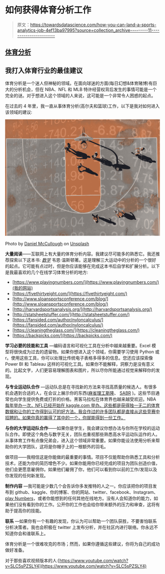 # 如何获得体育分析工作

> 原文：<https://towardsdatascience.com/how-you-can-land-a-sports-analytics-job-4ef13ba97995?source=collection_archive---------11----------------------->

## [体育分析](https://towardsdatascience.com/sports-analytics/home)

## 我打入体育行业的最佳建议

体育分析是一个迷人但神秘的领域。在面向球迷的方面(每日幻想&体育赌博)有巨大的分析机会，但在 NBA、NFL 和 MLB 特许经营权背后发生的事情可能是一个完全的谜。对于想进入这个领域的人来说，这可能是一个非常令人困惑的起点。

在过去的 4 年里，我一直从事体育分析(高尔夫和篮球)工作，以下是我对如何进入该领域的建议:

![](img/1610c4917d8f28b25410c758348e094f.png)

Photo by [Daniel McCullough](https://unsplash.com/@d_mccullough?utm_source=unsplash&utm_medium=referral&utm_content=creditCopyText) on [Unsplash](https://unsplash.com/s/photos/basketball?utm_source=unsplash&utm_medium=referral&utm_content=creditCopyText)

**大量阅读**——互联网上有大量的体育分析内容。我建议尽可能多的熟悉它。我还推荐探索以下这本书: [*数学*](https://amzn.to/34k8vfv) 韦恩·温斯顿著。这是理解三大运动中的分析的一个很好的起点。它可能有点过时，但是你应该能够在完成这本书后自学和扩展分析。以下是我最喜欢的几个在线学习体育分析的地方:

*   [https://www.playingnumbers.com/](https://www.playingnumbers.com/)(我的网站)
*   [https://fivethirtyeight.com/](https://fivethirtyeight.com/)
*   [http://www.sloansportsconference.com/blog/](http://www.sloansportsconference.com/blog/)
*   [http://harvardsportsanalysis.org/](http://harvardsportsanalysis.org/)
*   [http://statsheetstuffer.com/](http://statsheetstuffer.com/)
*   [https://fansided.com/author/nyloncalculus/](https://fansided.com/author/nyloncalculus/)
*   [https://cleaningtheglass.com/](https://cleaningtheglass.com/)
*   [https://backpicks.com/](https://backpicks.com/)

**学习必要的技能和工具** —编码语言和可视化工具在分析中越来越重要。Excel 模型将很快成为过去的遗留物。如果你想进入这个领域，你需要学习使用 Python 或 r。使用这些工具，你可以处理比传统电子表格多得多的信息。您还应该探索像 Power BI 和 Tableau 这样的可视化工具。如果你不能解释，洞察力是没有意义的。比起文字，人们更容易理解图表和图片，所以尽你所能通过视觉来解释你的发现。

**与专业运动队合作** —运动队总是在寻找新的方法来寻找高质量的候选人。有很多机会遇到合适的人，在会议上展示你的东西([麻省理工斯隆](http://www.sloansportsconference.com/)、 [SABR](https://sabr.org/analytics) )。这些节目通常也向学生提供免费或打折的价格。黑客马拉松在体育界也越来越受欢迎。NBA[每年举办一次，NFL](https://hackathon.nba.com/)[已经开始在 kaggle.com 举办。这些都是获得独一无二的体育数据和让你的工作得到认可的好方法。我合作过的许多团队都是直接从这些竞赛中招聘的。如果你真的赢得了其中的一个，你就能得到一份工作。](https://operations.nfl.com/the-game/big-data-bowl/)

**与你的大学运动队合作**——如果你是学生，我会建议你想办法与你所在学校的运动队合作。即使这个角色与数字无关，团队也重视那些熟悉高水平运动队运作的人。从事体育工作有点像兄弟会，进入这个领域非常重要。如果你能设法使用分析来帮助你的大学团队，这将是你帽子上的一根额外的羽毛。

做项目——我相信这是你能做的最重要的事情。项目不仅能帮助你熟悉工具和分析技术，还能为你的简历增色不少。如果你能用你已经完成的项目为团队创造价值，他们会更愿意雇佣你。如果他们雇佣了你，他们可以看到你以前的工作/发现以及你发现的任何新发现。

**制作内容** —我可能是少数几个会告诉你多发推特的人之一。你应该把你的项目发布到 github、kaggle、你的博客、你的网站、twitter、facebook、Instagram、[play Numbers](https://medium.com/playing-numbers)，或者你能想到的任何其他在线地方。没有人会知道你的能力，如果他们没有看到你的工作。公开你的工作也会给你带来额外的压力和审查，这将有助于提高你的技能。

**联系** —如果你有一个有趣的发现，你认为可以帮助一个团队获胜，不要害怕联系分析决策者。我也会积极在 twitter 上发布分析，并在社区内进行联络。你永远不知道你会和谁联系上。

体育分析是一个很难攻克的市场；然而，如果你遵循这些建议，你将为自己的成功做好准备。

对于那些喜欢视频版本的人:[https://www.youtube.com/watch?v=SLC5sPZSLY4](https://www.youtube.com/watch?v=SLC5sPZSLY4)